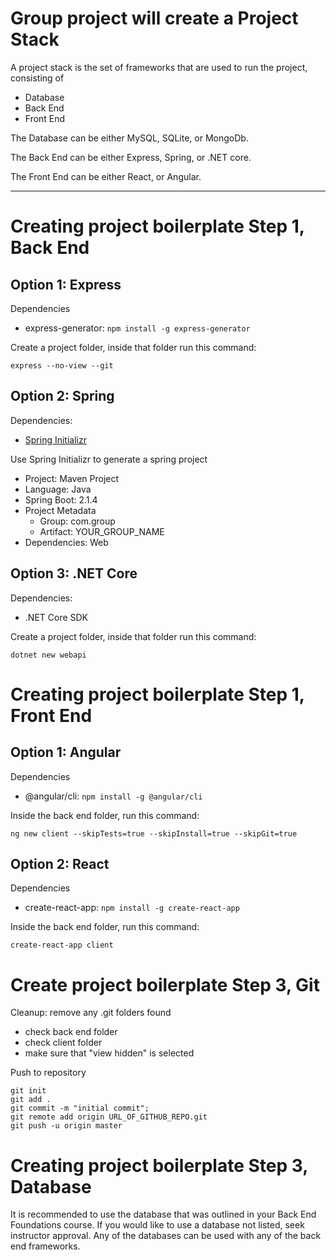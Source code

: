 # Group project will create a Project Stack

A project stack is the set of frameworks that are used to run the project, consisting of

- Database
- Back End
- Front End

The Database can be either MySQL, SQLite, or MongoDb.

The Back End can be either Express, Spring, or .NET core.

The Front End can be either React, or Angular.

---

# Creating project boilerplate Step 1, Back End

## Option 1: Express

Dependencies

- express-generator: `npm install -g express-generator`

Create a project folder, inside that folder run this command:

```
express --no-view --git
```

## Option 2: Spring

Dependencies:

- [Spring Initializr](https://start.spring.io/)

Use Spring Initializr to generate a spring project

- Project: Maven Project
- Language: Java
- Spring Boot: 2.1.4
- Project Metadata
  - Group: com.group
  - Artifact: YOUR_GROUP_NAME
- Dependencies: Web

## Option 3: .NET Core

Dependencies:

- .NET Core SDK

Create a project folder, inside that folder run this command:

```
dotnet new webapi
```

# Creating project boilerplate Step 1, Front End

## Option 1: Angular

Dependencies

- @angular/cli: `npm install -g @angular/cli`

Inside the back end folder, run this command:

```
ng new client --skipTests=true --skipInstall=true --skipGit=true
```

## Option 2: React

Dependencies

- create-react-app: `npm install -g create-react-app`

Inside the back end folder, run this command:

```
create-react-app client
```

# Create project boilerplate Step 3, Git

Cleanup: remove any .git folders found

- check back end folder
- check client folder
- make sure that "view hidden" is selected

Push to repository

```
git init
git add .
git commit -m "initial commit";
git remote add origin URL_OF_GITHUB_REPO.git
git push -u origin master
```

# Creating project boilerplate Step 3, Database

It is recommended to use the database that was outlined in your Back End Foundations course. If you would like to use a database not listed, seek instructor approval. Any of the databases can be used with any of the back end frameworks.
